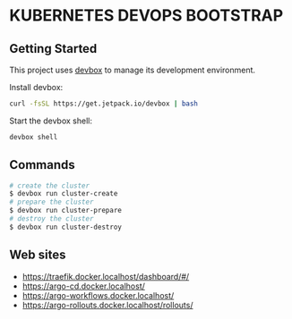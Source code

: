 # KUBERNETES DEVOPS BOOTSTRAP

## Getting Started
This project uses [devbox](https://github.com/jetpack-io/devbox) to manage its development environment.

Install devbox:
```sh
curl -fsSL https://get.jetpack.io/devbox | bash
```

Start the devbox shell:
```sh 
devbox shell
```

## Commands

```sh
# create the cluster
$ devbox run cluster-create
# prepare the cluster
$ devbox run cluster-prepare
# destroy the cluster
$ devbox run cluster-destroy
```

## Web sites

* https://traefik.docker.localhost/dashboard/#/
* https://argo-cd.docker.localhost/
* https://argo-workflows.docker.localhost/
* https://argo-rollouts.docker.localhost/rollouts/